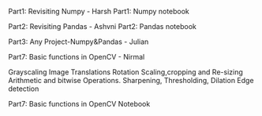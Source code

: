 

Part1: Revisiting Numpy                        - Harsh
Part1: Numpy notebook


Part2: Revisiting Pandas                       - Ashvni
Part2: Pandas notebook


Part3: Any Project-Numpy&Pandas                - Julian



Part7: Basic functions in OpenCV               - Nirmal

Grayscaling
Image Translations
Rotation
Scaling,cropping and Re-sizing
Arithmetic and bitwise Operations.
Sharpening, Thresholding, Dilation
Edge detection

Part7: Basic functions in OpenCV Notebook

